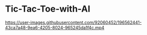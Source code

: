 # Tic-Tac-Toe-with-AI


https://user-images.githubusercontent.com/92060452/196562441-43ca7a48-9ea6-4205-8024-965245da1f4c.mp4
